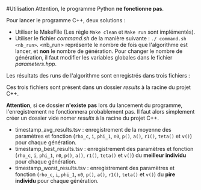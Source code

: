 #Utilisation
Attention, le programme Python **ne fonctionne pas**.

Pour lancer le programme C++, deux solutions :
* Utiliser le MakeFile (Les règle `Make clean` et `Make run` sont implémentés).
* Utiliser le fichier *command.sh* de la manière suivante : `./ command.sh <nb_run>`. \<nb_run\> représente le nombre de fois que l'algorithme est lancer, et **non** le nombre de génération. Pour changer le nombre de génération, il faut modifier les variables globales dans le fichier *parameters.hpp*.

Les résultats des runs de l'algorithme sont enregistrés dans trois fichiers :

Ces trois fichiers sont présent dans un dossier *results* à la racine du projet C++.

**Attention**, si ce dossier **n'existe pas** lors du lancement du programme, l'enregistrement ne fonctionnera probablement pas. Il faut alors simplement créer un dossier vide nomer *results* à la racine du projet C++.

* timestamp_avg_results.tsv : enregistrement de la moyenne des paramètres et fonction (`rho_c`, `i`, `phi_1`, `n0`, `p()`, `a()`, `r1()`, `teta()` et `v()`) pour chaque génération.
* timestamp_best_results.tsv : enregistrement des paramètres et fonction (`rho_c`, `i`, `phi_1`, `n0`, `p()`, `a()`, `r1()`, `teta()` et `v()`) du **meilleur individu** pour chaque génération.
* timestamp_worst_results.tsv : enregistrement des paramètres et fonction (`rho_c`, `i`, `phi_1`, `n0`, `p()`, `a()`, `r1()`, `teta()` et `v()`) du **pire individu** pour chaque génération.
